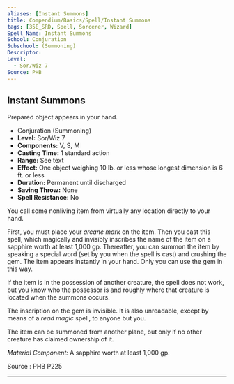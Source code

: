 ```yaml
---
aliases: [Instant Summons]
title: Compendium/Basics/Spell/Instant Summons
tags: [35E_SRD, Spell, Sorcerer, Wizard]
Spell Name: Instant Summons
School: Conjuration
Subschool: (Summoning)
Descriptor: 
Level:
  - Sor/Wiz 7
Source: PHB
---
```



## Instant Summons

Prepared object appears in your hand.

*   Conjuration (Summoning)
*   **Level:** Sor/Wiz 7
*   **Components:** V, S, M
*   **Casting Time:** 1 standard action
*   **Range:** See text
*   **Effect:** One object weighing 10 lb. or less whose longest dimension is 6 ft. or less
*   **Duration:** Permanent until discharged
*   **Saving Throw:** None
*   **Spell Resistance:** No

<p>You call some nonliving item from virtually any location directly to your hand.</p><p>First, you must place your <i>arcane mark</i> on the item. Then you cast this spell, which magically and invisibly inscribes the name of the item on a sapphire worth at least 1,000 gp. Thereafter, you can summon the item by speaking a special word (set by you when the spell is cast) and crushing the gem. The item appears instantly in your hand. Only you can use the gem in this way.</p><p>If the item is in the possession of another creature, the spell does not work, but you know who the possessor is and roughly where that creature is located when the summons occurs.</p><p>The inscription on the gem is invisible. It is also unreadable, except by means of a <i>read magic</i> spell, to anyone but you.</p><p>The item can be summoned from another plane, but only if no other creature has claimed ownership of it.</p><p><i>Material Component:</i> A sapphire worth at least 1,000 gp.</p>

Source : PHB P225

---
